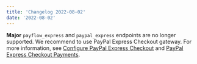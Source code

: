 ```yaml
---
title: 'Changelog 2022-08-02'
date: '2022-08-02'
---
```

**Major** `payflow_express` and `paypal_express` endpoints are no longer supported. We recommend to use PayPal Express Checkout gateway. For more information, see [Configure PayPal Express Checkout](/docs/commerce-cloud/payments/payment-gateway/configure-paypal-express-checkout) and [PayPal Express Checkout Payments](/docs/commerce-cloud/payments/paying-for-an-order/paypal-express-checkout-payments).

